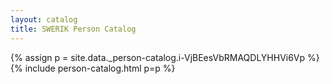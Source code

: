 ```yaml
---
layout: catalog
title: SWERIK Person Catalog
---
```

{% assign p = site.data._person-catalog.i-VjBEesVbRMAQDLYHHVi6Vp %}
{% include person-catalog.html p=p %}

